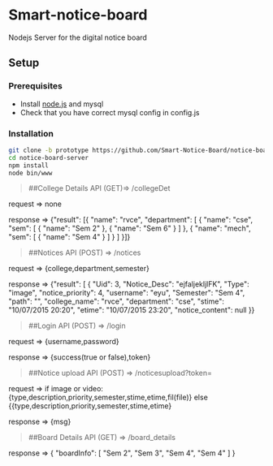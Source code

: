 # Smart-notice-board
Nodejs Server for the digital notice board

## Setup

### Prerequisites
* Install [node.js](https://nodejs.org/en/download/) and mysql
* Check that you have correct mysql config in config.js

### Installation
```sh
git clone -b prototype https://github.com/Smart-Notice-Board/notice-board-server
cd notice-board-server
npm install
node bin/www
```

> ##College Details API (GET)=> /collegeDet

request => none


response =>
{"result":
[{
      "name": "rvce",
      "department": [
        {
          "name": "cse",
          "sem": [
            {
              "name": "Sem 2"
            },
            {
              "name": "Sem 6"
            }
          ]
        },
        {
          "name": "mech",
          "sem": [
            {
              "name": "Sem 4"
            }
          ]
        }
      ]
    }]}
    
    
    
    
    
    
    
    
    
    
    
> ##Notices API (POST) => /notices

request => {college,department,semester}

response => {"result": [
    {
      "Uid": 3,
      "Notice_Desc": "ejfaljekljlFK",
      "Type": "image",
      "notice_priority": 4,
      "username": "eyu",
      "Semester": "Sem 4",
      "path": "",
      "college_name": "rvce",
      "department": "cse",
      "stime": "10/07/2015 20:20",
      "etime": "10/07/2015 23:20",
      "notice_content": null
    }}







> ##Login API (POST) => /login

request => {username,password}


response =>  {success(true or false),token}





> ##Notice upload API (POST) => /noticesupload?token=

request   =>   if image or video:
                  {type,description,priority,semester,stime,etime,fil(file)}
                else
                   {{type,description,priority,semester,stime,etime}




response   =>   {msg}




> ##Board Details API (GET)  => /board_details

response   =>    {
  "boardInfo": [
    "Sem 2",
    "Sem 3",
    "Sem 4",
    "Sem 4"
  ]
}
